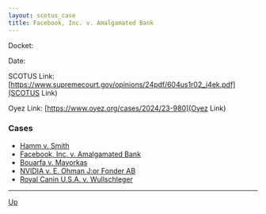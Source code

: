 ```yaml
---
layout: scotus_case
title: Facebook, Inc. v. Amalgamated Bank
---
```


Docket:

Date:

SCOTUS Link: [https://www.supremecourt.gov/opinions/24pdf/604us1r02_j4ek.pdf](SCOTUS Link)

Oyez Link: [https://www.oyez.org/cases/2024/23-980](Oyez Link)


### Cases
*  [Hamm v. Smith](./Hamm_Smith.md)
*  [Facebook, Inc. v. Amalgamated Bank](FacebookInc_AmalgamatedBank.md)
*  [Bouarfa v. Mayorkas](Bouarfa_Mayorkas.md)
*  [NVIDIA v. E. Ohman J:or Fonder AB](NVIDIA_EOhmanJ.md)
*  [Royal Canin U.S.A. v. Wullschleger](RoyalCaninUSA_Wullschleger.md)

<hr>

[Up](./README.md)
